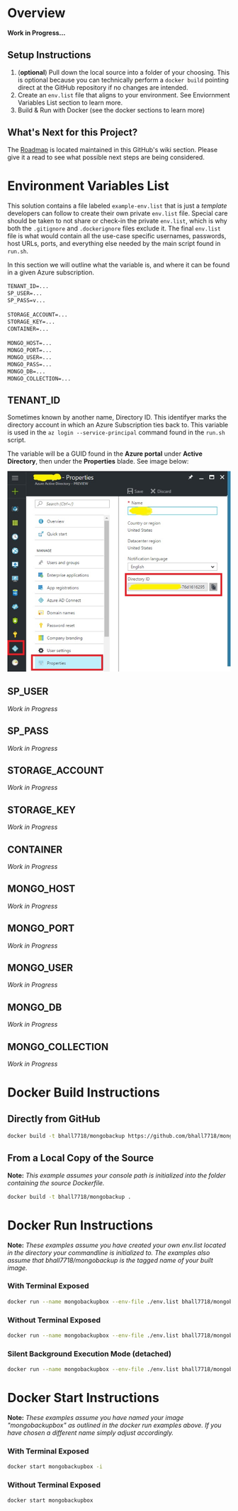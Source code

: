 # Overview
**Work in Progress...**
## Setup Instructions
1. (**optional**) Pull down the local source into a folder of your choosing. This is optional because you can technically perform a ```docker build``` pointing direct at the GitHub repository if no changes are intended.
2. Create an ```env.list``` file that aligns to your environment. See Enviornment Variables List section to learn more.
3. Build & Run with Docker (see the docker sections to learn more)
## What's Next for this Project?
The [Roadmap](https://github.com/bhall7718/mongobackup/wiki/Roadmap) is located maintained in this GitHub's wiki section. Please give it a read to see what possible next steps are being considered.

# Environment Variables List
This solution contains a file labeled ```example-env.list``` that is just a *template* developers can follow to create their own private ```env.list``` file. Special care should be taken to not share or check-in the private ```env.list```, which is why both the ```.gitignore``` and ```.dockerignore``` files exclude it. The final ```env.list``` file is what would contain all the use-case specific usernames, passwords, host URLs, ports, and everything else needed by the main script found in ```run.sh```.

In this section we will outline what the variable is, and where it can be found in a given Azure subscription.

```
TENANT_ID=...
SP_USER=...
SP_PASS=v...

STORAGE_ACCOUNT=...
STORAGE_KEY=...
CONTAINER=...

MONGO_HOST=...
MONGO_PORT=...
MONGO_USER=...
MONGO_PASS=...
MONGO_DB=...
MONGO_COLLECTION=...
```
## TENANT_ID
Sometimes known by another name, Directory ID. This identifyer marks the directory account in which an  Azure Subscription ties back to. This variable is used in the ```az login --service-principal``` command found in the ```run.sh``` script.

The variable will be a GUID found in the **Azure portal** under **Active Directory**, then under the **Properties** blade. See image below:

![TENANT_ID Example Image](https://raw.githubusercontent.com/bhall7718/mongobackup/master/Documentation/Images/tenant_id.jpg)

## SP_USER
*Work in Progress*
## SP_PASS
*Work in Progress*
## STORAGE_ACCOUNT
*Work in Progress*
## STORAGE_KEY
*Work in Progress*
## CONTAINER
*Work in Progress*
## MONGO_HOST
*Work in Progress*
## MONGO_PORT
*Work in Progress*
## MONGO_USER
*Work in Progress*
## MONGO_DB
*Work in Progress*
## MONGO_COLLECTION
*Work in Progress*

# Docker Build Instructions
## Directly from GitHub
``` sh
docker build -t bhall7718/mongobackup https://github.com/bhall7718/mongobackup.git
```
## From a Local Copy of the Source
**Note:** *This example assumes your console path is initialized into the folder containing the source Dockerfile.*
``` sh
docker build -t bhall7718/mongobackup .
```

# Docker Run Instructions
**Note:** *These examples assume you have created your own env.list located in the directory your commandline is initialized to. The examples also assume that bhall7718/mongobackup is the tagged name of your built image.*

### With Terminal Exposed
``` sh
docker run --name mongobackupbox --env-file ./env.list bhall7718/mongobackup
```
### Without Terminal Exposed
``` sh
docker run --name mongobackupbox --env-file ./env.list bhall7718/mongobackup -it
```
### Silent Background Execution Mode (detached)
``` sh
docker run --name mongobackupbox --env-file ./env.list bhall7718/mongobackup -d
```

# Docker Start Instructions
**Note:** *These examples assume you have named your image "mongobackupbox" as outlined in the docker run examples above. If you have chosen a different name simply adjust accordingly.*

### With Terminal Exposed
``` sh
docker start mongobackupbox -i
```
### Without Terminal Exposed
``` sh
docker start mongobackupbox
```
